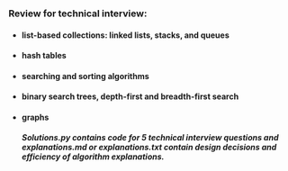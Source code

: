 ### Review for technical interview: 

- #### list-based collections: linked lists, stacks, and queues 

- #### hash tables 

- #### searching and sorting algorithms 

- #### binary search trees, depth-first and breadth-first search 

- #### graphs 

  ##### Solutions.py contains code for 5 technical interview questions and explanations.md or explanations.txt contain design decisions and efficiency of algorithm explanations.  